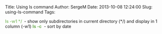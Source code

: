 Title: Using ls command
Author: SergeM
Date: 2013-10-08 12:24:00
Slug: using-ls-command
Tags: 

**<span style="color: #93c47d;">ls -w1 */ </span>&nbsp;**- show only subdirectories in current directory (*/) and display in 1 column (-w1)
<span style="color: #6aa84f;">**ls -c** </span>&nbsp;- sort by date